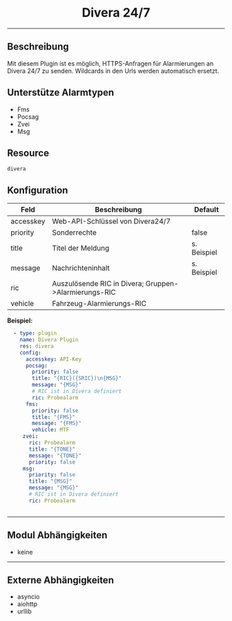 # <center>Divera 24/7</center> 
---

## Beschreibung
Mit diesem Plugin ist es möglich, HTTPS-Anfragen für Alarmierungen an Divera 24/7 zu senden.
Wildcards in den Urls werden automatisch ersetzt.

## Unterstütze Alarmtypen
- Fms
- Pocsag
- Zvei
- Msg

## Resource
`divera`

## Konfiguration
|Feld|Beschreibung|Default|
|----|------------|-------|
|accesskey|Web-API-Schlüssel von Divera24/7 ||
|priority|Sonderrechte|false|
|title| Titel der Meldung | s. Beispiel|
|message| Nachrichteninhalt| s. Beispiel|
|ric|Auszulösende RIC in Divera; Gruppen->Alarmierungs-RIC||
|vehicle|Fahrzeug-Alarmierungs-RIC||

**Beispiel:**
```yaml
  - type: plugin
    name: Divera Plugin
    res: divera
    config:
      accesskey: API-Key
      pocsag:
        priority: false
        title: "{RIC}({SRIC})\n{MSG}"
        message: "{MSG}"
        # RIC ist in Divera definiert
        ric: Probealarm
      fms:
        priority: false
        title: "{FMS}"
        message: "{FMS}"
        vehicle: MTF
     zvei:
       ric: Probealarm
       title: "{TONE}"
       message: "{TONE}"
       priority: false
     msg:
       priority: false
       title: "{MSG}"
       message: "{MSG}"
       # RIC ist in Divera definiert
       ric: Probealarm
      
```

---
## Modul Abhängigkeiten
- keine

---
## Externe Abhängigkeiten
- asyncio
- aiohttp
- urllib
